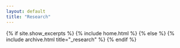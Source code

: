 ```yaml
---
layout: default
title: "Research"
---
```


{% if site.show_excerpts %}
  {% include home.html %}
{% else %}
  {% include archive.html title="_research" %}
{% endif %}
